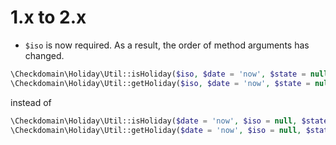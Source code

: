 # 1.x to 2.x

- `$iso` is now required. As a result, the order of method arguments has changed.

```php
\Checkdomain\Holiday\Util::isHoliday($iso, $date = 'now', $state = null);
\Checkdomain\Holiday\Util::getHoliday($iso, $date = 'now', $state = null);
```

instead of

```php
\Checkdomain\Holiday\Util::isHoliday($date = 'now', $iso = null, $state = null);
\Checkdomain\Holiday\Util::getHoliday($date = 'now', $iso = null, $state = null);
```
